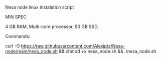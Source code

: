 Nesa node linux instalation script

MIN SPEC

4 GB RAM,
Multi-core processor,
50 GB SSD,

Commands:

curl -O https://raw.githubusercontent.com/Alexjptz/Nesa-node/main/nesa_node.sh && chmod +x nesa_node.sh && ./nesa_node.sh
